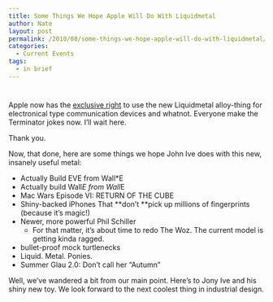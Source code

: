```yaml
---
title: Some Things We Hope Apple Will Do With Liquidmetal
author: Nate
layout: post
permalink: /2010/08/some-things-we-hope-apple-will-do-with-liquidmetal/
categories:
  - Current Events
tags:
  - in brief
---
```

# 

Apple now has the [exclusive right][1] to use the new Liquidmetal alloy-thing for electronical type communication devices and whatnot. Everyone make the Terminator jokes now. I’ll wait here.

 [1]: http://arstechnica.com/apple/news/2010/08/amorphous-metal-alloys-to-slip-into-apple-products-soon.ars

Thank you.

Now, that done, here are some things we hope John Ive does with this new, insanely useful metal:

*   Actually Build EVE from Wall*E
*   Actually build Wall*E from Wall*E
*   Mac Wars Episode VI: RETURN OF THE CUBE
*   Shiny-backed iPhones That **don’t **pick up millions of fingerprints (because it’s magic!)
*   Newer, more powerful Phil Schiller 
    *   For that matter, it’s about time to redo The Woz. The current model is getting kinda ragged.
*   bullet-proof mock turtlenecks
*   Liquid. Metal. Ponies.
*   Summer Glau 2.0: Don’t call her “Autumn”

Well, we’ve wandered a bit from our main point. Here’s to Jony Ive and his shiny new toy. We look forward to the next coolest thing in industrial design.